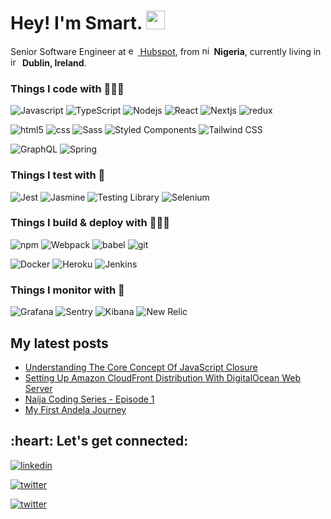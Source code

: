 <h1>Hey! I'm Smart. <img src="https://emojis.slackmojis.com/emojis/images/1531849430/4246/blob-sunglasses.gif?1531849430" width="30"/> </h1>
<p>Senior Software Engineer at <a href="https://hubspot.com"><img width="15" height="15" src="https://img.icons8.com/external-tal-revivo-color-tal-revivo/24/external-hubspot-a-developer-and-marketer-of-software-products-logo-color-tal-revivo.png" alt="external-hubspot-a-developer-and-marketer-of-software-products-logo-color-tal-revivo"/> Hubspot</a>, from <img width="15" height="15" src="https://img.icons8.com/color/48/nigeria-circular.png" alt="nigeria-circular"/> <b>Nigeria</b>, currently living in <img width="15" height="15" src="https://img.icons8.com/fluency/48/ireland-circular.png" alt="ireland-circular"/> <b>Dublin, Ireland</b>.</p>

<h3>Things I code with 👨🏾‍💻</h3>
<p>
  <img alt="Javascript" src="https://img.shields.io/badge/-JavaScript-F7DF1E?style=flat-square&logo=javascript&logoColor=black" />
  <img alt="TypeScript" src="https://img.shields.io/badge/-TypeScript-007ACC?style=flat-square&logo=typescript&logoColor=white" />
  <img alt="Nodejs" src="https://img.shields.io/badge/-Nodejs-43853d?style=flat-square&logo=Node.js&logoColor=white" />
  <img alt="React" src="https://img.shields.io/badge/-React-45b8d8?style=flat-square&logo=react&logoColor=black" />
  <img alt="Nextjs" src="https://img.shields.io/badge/-Next.js-000000?style=flat-square&logo=nextdotjs&logoColor=white" />
  <img alt="redux" src="https://img.shields.io/badge/-Redux-764ABC?style=flat-square&logo=redux&logoColor=white" />
</p>
<p>
  <img alt="html5" src="https://img.shields.io/badge/-HTML5-E34F26?style=flat-square&logo=html5&logoColor=white" />
  <img alt="css" src="https://img.shields.io/badge/-CSS-1572B6?style=flat-square&logo=css3&logoColor=white" />
  <img alt="Sass" src="https://img.shields.io/badge/-Sass-CC6699?style=flat-square&logo=sass&logoColor=white" />
  <img alt="Styled Components" src="https://img.shields.io/badge/-Styled_Components-db7092?style=flat-square&logo=styled-components&logoColor=white" />
  <img alt="Tailwind CSS" src="https://img.shields.io/badge/-Tailwind CSS-06B6D4?style=flat-square&logo=tailwindcss&logoColor=black" />
</p>
<p>
  <img alt="GraphQL" src="https://img.shields.io/badge/-GraphQL-E10098?style=flat-square&logo=graphql&logoColor=white" />
  <img alt="Spring" src="https://img.shields.io/badge/-Spring-6DB33F?style=flat-square&logo=spring&logoColor=white" />
</p>

<h3>Things I test with 🧪</h3>
<p>
  <img alt="Jest" src="https://img.shields.io/badge/-Jest-C21325?style=flat-square&logo=jest&logoColor=white" />
  <img alt="Jasmine" src="https://img.shields.io/badge/-Jasmine-8A4182?style=flat-square&logo=jasmine&logoColor=white" />
  <img alt="Testing Library" src="https://img.shields.io/badge/-Testing Library-E33332?style=flat-square&logo=testinglibrary&logoColor=white" />
  <img alt="Selenium" src="https://img.shields.io/badge/-Selenium-43B02A?style=flat-square&logo=selenium&logoColor=white" />
</p>

<h3>Things I build & deploy with 👷🏼‍♂️</h3>
<p>
  <img alt="npm" src="https://img.shields.io/badge/-NPM-CB3837?style=flat-square&logo=npm&logoColor=white" />
  <img alt="Webpack" src="https://img.shields.io/badge/-Webpack-8DD6F9?style=flat-square&logo=webpack&logoColor=black" /> 
  <img alt="babel" src="https://img.shields.io/badge/-babel-F9DC3E?style=flat-square&logo=babel&logoColor=black" /> 
  <img alt="git" src="https://img.shields.io/badge/-Git-F05032?style=flat-square&logo=git&logoColor=white" />
</p>
<p>
  <img alt="Docker" src="https://img.shields.io/badge/-Docker-46a2f1?style=flat-square&logo=docker&logoColor=white" />
  <img alt="Heroku" src="https://img.shields.io/badge/-Heroku-430098?style=flat-square&logo=heroku&logoColor=white" />
  <img alt="Jenkins" src="https://img.shields.io/badge/-Jenkins-D24939?style=flat-square&logo=jenkins&logoColor=white" />
</p>

<h3>Things I monitor with 🔬</h3>
<p>
  <img alt="Grafana" src="https://img.shields.io/badge/-Grafana-F46800?style=flat-square&logo=grafana&logoColor=black" /> 
  <img alt="Sentry" src="https://img.shields.io/badge/-Sentry-362D59?style=flat-square&logo=sentry&logoColor=white" /> 
  <img alt="Kibana" src="https://img.shields.io/badge/-Kibana-005571?style=flat-square&logo=kibana&logoColor=white" />
  <img alt="New Relic" src="https://img.shields.io/badge/-New Relic-1CE783?style=flat-square&logo=newrelic&logoColor=black" />
</p>

<h2>My latest posts</h3>
<ul>
  <li><a href="https://medium.com/geekculture/understanding-the-core-concept-of-javascript-closure-49e3517e49a5">Understanding The Core Concept Of JavaScript Closure</a></li>
  <li><a href="https://smartagwu.medium.com/setting-up-amazon-cloudfront-distribution-with-digitalocean-web-server-6d16171656fb">Setting Up Amazon CloudFront Distribution With DigitalOcean Web Server</a></li>
  <li><a href="https://smartagwu.medium.com/naija-coding-series-episode-1-47dab012a510">Naija Coding Series - Episode 1</a></li>
  <li><a href="https://smartagwu.medium.com/how-andelas-android-learning-community-alc-intermediate-track-revolutionize-my-coding-life-66bea85b3bcf">My First Andela Journey</a></li>
</ul>

<h2 align="left">:heart: Let's get connected:</h2>
  <p><a href="https://www.linkedin.com/in/smartagwu"><img alt="linkedin" src="https://img.shields.io/badge/-smartagwu-0A66C2?style=social&logo=linkedin" /> </a></p>
  <p><a href="https://twitter.com/smart_jsx"><img alt="twitter" src="https://img.shields.io/badge/-smart_jsx-000000?style=social&logo=x" /> </a></p>
  <p><a href="https://www.instagram.com/agwu_smart"><img alt="twitter" src="https://img.shields.io/badge/-agwu_smart-E4405F?style=social&logo=instagram" /> </a></p>
